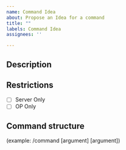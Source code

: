 ```yaml
---
name: Command Idea
about: Propose an Idea for a command
title: ""
labels: Command Idea
assignees: ''

---
```


## Description
## Restrictions
- [ ] Server Only
- [ ] OP Only
## Command structure
(example: /command [argument] [argument])
